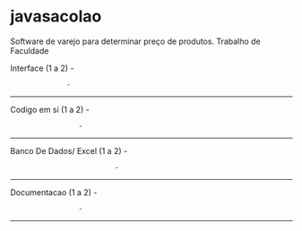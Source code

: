 # javasacolao
Software de varejo para determinar preço de produtos. Trabalho de Faculdade 


Interface (1 a 2) -
                  
                  -
____________________________________________________________________

Codigo em si (1 a 2) -
                     
                     -
____________________________________________________________________

Banco De Dados/ Excel (1 a 2) -
                              
                              -
____________________________________________________________________

Documentacao (1 a 2) -
                     
                     -
____________________________________________________________________
